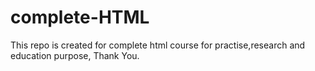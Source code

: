 # complete-HTML
This repo is created for complete html course for practise,research and education purpose, Thank You.
